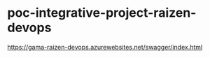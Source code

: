 # poc-integrative-project-raizen-devops


https://gama-raizen-devops.azurewebsites.net/swagger/index.html
